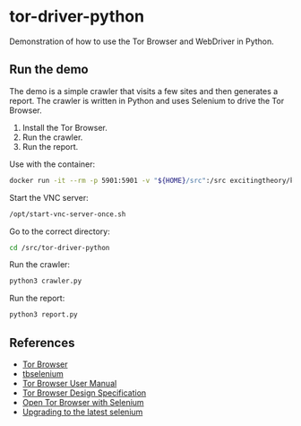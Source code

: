 # tor-driver-python

Demonstration of how to use the Tor Browser and WebDriver in Python.

## Run the demo

The demo is a simple crawler that visits a few sites and then generates a report. The crawler is written in Python and uses Selenium to drive the Tor Browser.

1. Install the Tor Browser.
2. Run the crawler.
3. Run the report.


Use with the container:

```bash
docker run -it --rm -p 5901:5901 -v "${HOME}/src":/src excitingtheory/kalilinux-xvfb:torbrowser
```

Start the VNC server:

```bash
/opt/start-vnc-server-once.sh
```

Go to the correct directory:

```bash
cd /src/tor-driver-python
```


Run the crawler:

```bash
python3 crawler.py
```

Run the report:

```bash
python3 report.py
```

## References

* [Tor Browser](https://www.torproject.org/)
* [tbselenium](https://github.com/webfp/tor-browser-selenium)
* [Tor Browser User Manual](https://tb-manual.torproject.org/)
* [Tor Browser Design Specification](https://www.torproject.org/projects/torbrowser/design/)
* [Open Tor Browser with Selenium](https://stackoverflow.com/questions/15316304/open-tor-browser-with-selenium)
* [Upgrading to the latest selenium](https://stackoverflow.com/questions/76433782/robotframework-error-typeerror-webdriver-init-got-an-unexpected-keyword)

